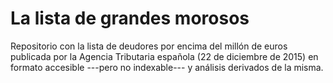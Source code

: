 # La lista de grandes morosos

Repositorio con la lista de deudores por encima del millón de euros publicada por la Agencia Tributaria española (22 de diciembre de 2015) en formato accesible ---pero no indexable--- y análisis derivados de la misma.
